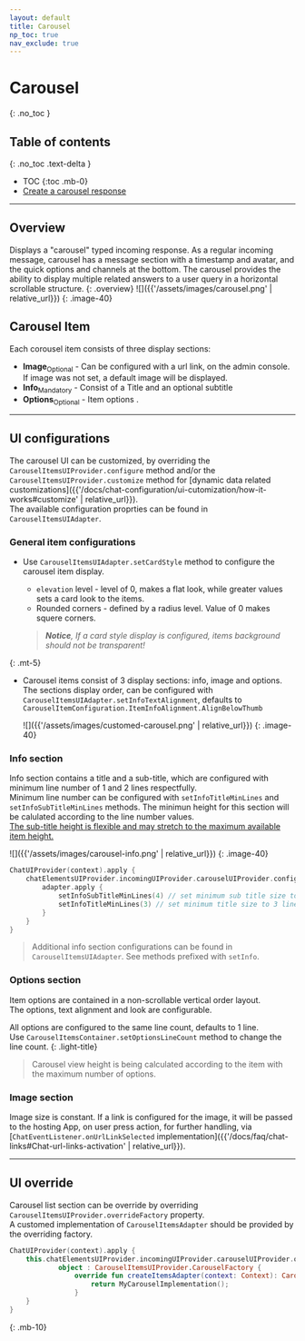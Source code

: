 ```yaml
---
layout: default
title: Carousel 
np_toc: true
nav_exclude: true
---
```


# Carousel 
{: .no_toc }

## Table of contents
{: .no_toc .text-delta }

- TOC
{:toc .mb-0}
- [Create a carousel response](https://support.bold360.com/bold360/help/how-to-create-an-image-gallery-in-conversational-articles)

---

## Overview
Displays a "carousel" typed incoming response. 
As a regular incoming message, carousel has a message section with a timestamp and avatar, and the quick options and channels at the bottom. The carousel provides the ability to display multiple related answers to a user query in a horizontal scrollable structure.
{: .overview}
![]({{'/assets/images/carousel.png' | relative_url}})
{: .image-40}


## Carousel Item
Each corousel item consists of three display sections: 
- **Image**<sub>Optional</sub> - Can be configured with a url link, on the admin console. If image was not set, a default image will be displayed.
- **Info**<sub>Mandatory</sub> - Consist of a Title and an optional subtitle
- **Options**<sub>Optional</sub> - Item options .

---

## UI configurations
The carousel UI can be customized, by overriding the `CarouselItemsUIProvider.configure` method and/or the `CarouselItemsUIProvider.customize` method for [dynamic data related customizations]({{'/docs/chat-configuration/ui-cutomization/how-it-works#customize' | relative_url}}).   
The available configuration proprties can be found in `CarouselItemsUIAdapter`.

### General item configurations
- Use `CarouselItemsUIAdapter.setCardStyle` method to configure the carousel item display. 
    - `elevation` level - level of 0, makes a flat look, while greater values sets a card look to the items.
    - Rounded corners - defined by a radius level. Value of 0 makes squere corners. 

  >_**Notice**, If a card style display is configured, items background should not be transparent!_

{: .mt-5}
- Carousel items consist of 3 display sections: info, image and options. The sections display order, can be configured with `CarouselItemsUIAdapter.setInfoTextAlignment`, defaults to `CarouselItemConfiguration.ItemInfoAlignment.AlignBelowThumb` 

  ![]({{'/assets/images/customed-carousel.png' | relative_url}})
  {: .image-40}


### Info section
Info section contains a title and a sub-title, which are configured with minimum line number of 1 and 2 lines respectfully.   
Minimum line number can be configured with `setInfoTitleMinLines` and `setInfoSubTitleMinLines` methods.
The minimun height for this section will be calulated according to the line number values.   
<u>The sub-title height is flexible and may stretch to the maximum available item height.</u>

![]({{'/assets/images/carousel-info.png' | relative_url}})
{: .image-40}

```kotlin
ChatUIProvider(context).apply {
    chatElementsUIProvider.incomingUIProvider.carouselUIProvider.configure = { adapter ->
        adapter.apply {
            setInfoSubTitleMinLines(4) // set minimum sub title size to 4 lines hight
            setInfoTitleMinLines(3) // set minimum title size to 3 lines hight
        }
    }
}
```

> Additional info section configurations can be found in `CarouselItemsUIAdapter`. See methods prefixed with `setInfo`.

### Options section
Item options are contained in a non-scrollable vertical order layout.  
The options, text alignment and look are configurable.

All options are configured to the same line count, defaults to 1 line.   
Use `CarouselItemsContainer.setOptionsLineCount` method to change the line count.
{: .light-title}   
> Carousel view height is being calculated according to the item with the maximum number of options.

### Image section
Image size is constant. 
If a link is configured for the image, it will be passed to the hosting App, on user press action, for further handling, via [`ChatEventListener.onUrlLinkSelected` implementation]({{'/docs/faq/chat-links#Chat-url-links-activation' | relative_url}}).

---

## UI override
Carousel list section can be override by overriding `CarouselItemsUIProvider.overrideFactory` property.    
A customed implementation of `CarouselItemsAdapter` should be provided by the overriding factory.

```kotlin
ChatUIProvider(context).apply {
    this.chatElementsUIProvider.incomingUIProvider.carouselUIProvider.overrideFactory =
            object : CarouselItemsUIProvider.CarouselFactory {
                override fun createItemsAdapter(context: Context): CarouselItemsAdapter {
                    return MyCarouselImplementation();
                }
    }
}
```     
{: .mb-10}       
